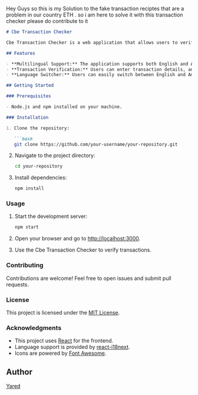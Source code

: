 Hey Guys so this is my Solution to the fake transaction reciptes that are a problem in our country ETH . so i am here to solve it with this transaction checker please do contribute to it 

```markdown
# Cbe Transaction Checker

Cbe Transaction Checker is a web application that allows users to verify transactions by entering transaction details.

## Features

- **Multilingual Support:** The application supports both English and Amharic languages.
- **Transaction Verification:** Users can enter transaction details, and the application opens a URL to verify the transaction.
- **Language Switcher:** Users can easily switch between English and Amharic languages.

## Getting Started

### Prerequisites

- Node.js and npm installed on your machine.

### Installation

1. Clone the repository:

   ```bash
   git clone https://github.com/your-username/your-repository.git
   ```

2. Navigate to the project directory:

   ```bash
   cd your-repository
   ```

3. Install dependencies:

   ```bash
   npm install
   ```

### Usage

1. Start the development server:

   ```bash
   npm start
   ```

2. Open your browser and go to [http://localhost:3000](http://localhost:3000).

3. Use the Cbe Transaction Checker to verify transactions.

### Contributing

Contributions are welcome! Feel free to open issues and submit pull requests.

### License

This project is licensed under the [MIT License](LICENSE).

### Acknowledgments

- This project uses [React](https://reactjs.org/) for the frontend.
- Language support is provided by [react-i18next](https://react.i18next.com/).
- Icons are powered by [Font Awesome](https://fontawesome.com/).

## Author

[Yared](https://github.com/your-username)


